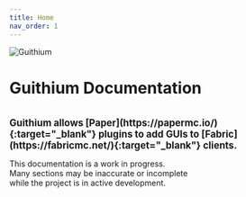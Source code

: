 ```yaml
---
title: Home
nav_order: 1
---
```


<div class="center" markdown="1">

![Guithium](/assets/images/screenshot.png)

# <b>Guithium Documentation</b>

<br>
<big><b>Guithium allows [Paper](https://papermc.io/){:target="_blank"} plugins to add GUIs to [Fabric](https://fabricmc.net/){:target="_blank"}
clients.</b></big>

<br>

This documentation is a work in progress.<br/>
Many sections may be inaccurate or incomplete<br/>
while the project is in active development.

<br>

</div>
